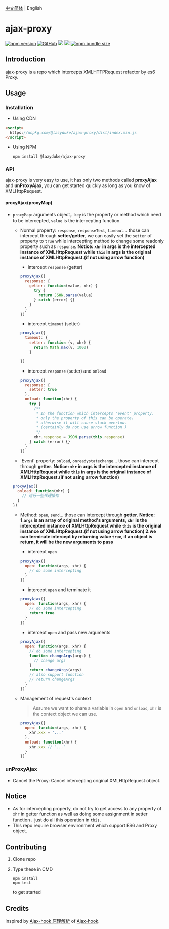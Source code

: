 [中文简体](./README.md) | English

# ajax-proxy

[![npm version](https://img.shields.io/npm/v/@lazyduke/ajax-proxy)](https://www.npmjs.org/package/ajax-hook) [![GitHub](https://img.shields.io/github/license/LazyDuke/ajax-proxy)](https://opensource.org/licenses/mit-license.php) ![](https://img.shields.io/badge/language-TypeScript-blue.svg) ![](https://img.shields.io/badge/support-%3E%3Des6-brightgreen.svg) [![npm bundle size](https://img.shields.io/bundlephobia/min/@lazyduke/ajax-proxy)](https://unpkg.com/@lazyduke/ajax-proxy/dist/index.min.js)

## Introduction

ajax-proxy is a repo which intercepts XMLHTTPRequest refactor by es6 Proxy.

## Usage

### Installation

- Using CDN

```html
<script>
  https://unpkg.com/@lazyduke/ajax-proxy/dist/index.min.js
</script>
```

- Using NPM

  ```shell
  npm install @lazyduke/ajax-proxy
  ```

### API

ajax-proxy is very easy to use, it has only two methods called **proxyAjax** and **unProxyAjax**, you can get started quickly as long as you know of XMLHttpRequest.

#### proxyAjax(proxyMap)

- `proxyMap`: arguments object，`key` is the property or method which need to be intercepted, `value` is the intercepting function.

  - Normal property: `response`, `responseText`, `timeout`... those can intercept through **setter/getter**, we can easily set the `setter` of property to `true` while intercepting method to change some readonly property such as `response`.
    **Notice: `xhr` in args is the intercepted instance of XMLHttpRequest while `this` in args is the original instance of XMLHttpRequest.(if not using arrow function)**

    - intercept `response` (getter)

    ```javascript
    proxyAjax({
      response: {
        getter: function(value, xhr) {
          try {
            return JSON.parse(value)
          } catch (error) {}
        }
      }
    })
    ```

    - intercept `timeout` (setter)

    ```javascript
    proxyAjax({
      timeout: {
        setter: function (v, xhr) {
          return Math.max(v, 1000)
        }

    })
    ```

    - intercept `response` (setter) and `onload`

    ```javascript
    proxyAjax({
      response: {
        setter: true
      },
      onload: function(xhr) {
        try {
          /**
           * In the function which intercepts 'event' property，
           * only the property of this can be operate，
           * otherwise it will cause stack overlow.
           * (certainly do not use arrow function )
           */
          xhr.response = JSON.parse(this.response)
        } catch (error) {}
      }
    })
    ```

  - 'Event' property: `onload`, `onreadystatechange`... those can intercept through **getter**.
    **Notice: `xhr` in args is the intercepted instance of XMLHttpRequest while `this` in args is the original instance of XMLHttpRequest.(if not using arrow function)**

  ```javascript
  proxyAjax({
    onload: function(xhr) {
      // 进行一些代理操作
    }
  })
  ```

  - Method: `open`, `send`... those can intercept through **getter**.
    **Notice: 1.`args` is an array of original method's arguments, `xhr` is the intercepted instance of XMLHttpRequest while `this` is the original instance of XMLHttpRequest.(if not using arrow function)
    2.we can terminate intercept by returning value `true`, if an object is return, it will be the new arguments to pass**

    - intercept `open`

    ```javascript
    proxyAjax({
      open: function(args, xhr) {
        // do some intercepting
      }
    })
    ```

    - intercept `open` and terminate it

    ```javascript
    proxyAjax({
      open: function(args, xhr) {
        // do some intercepting
        return true
      }
    })
    ```

    - intercept `open` and pass new arguments

    ```javascript
    proxyAjax({
      open: function(args, xhr) {
        // do some intercepting
        function changeArgs(args) {
          // change args
        }
        return changeArgs(args)
        // also support function
        // return changeArgs
      }
    })
    ```

  - Management of request's context
    > Assume we want to share a variable in `open` and `onload`, `xhr` is the context object we can use.
    ```javascript
    proxyAjax({
      open: function(args, xhr) {
        xhr.xxx = '...'
      },
      onload: function(xhr) {
        xhr.xxx // ‘...’
      }
    })
    ```

### unProxyAjax

- Cancel the Proxy: Cancel intercepting original XMLHttpRequest object.

## Notice

- As for intercepting property, do not try to get access to any property of `xhr` in getter function as well as doing some assignment in setter function，just do all this operation in `this`.
- This repo require browser environment which support ES6 and Proxy object.

## Contributing

1.  Clone repo
2.  Type these in CMD

    ```shell
    npm install
    npm test
    ```

    to get started

## Credits

Inspired by [Ajax-hook 原理解析](http://www.jianshu.com/p/7337ac624b8e) of [Ajax-hook](https://github.com/wendux/Ajax-hook).
